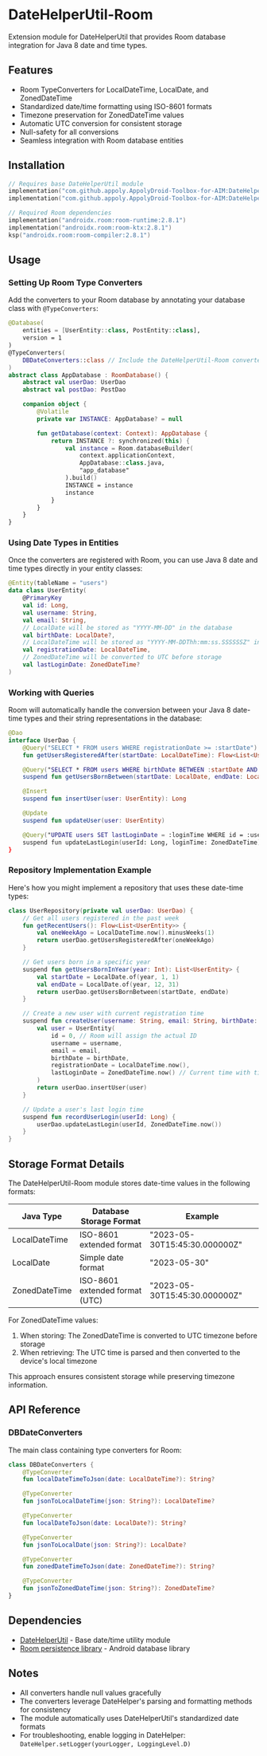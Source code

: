 # DateHelperUtil-Room

Extension module for DateHelperUtil that provides Room database integration for Java 8 date and time types.

## Features

- Room TypeConverters for LocalDateTime, LocalDate, and ZonedDateTime
- Standardized date/time formatting using ISO-8601 formats
- Timezone preservation for ZonedDateTime values
- Automatic UTC conversion for consistent storage
- Null-safety for all conversions
- Seamless integration with Room database entities

## Installation

```gradle.kts
// Requires base DateHelperUtil module
implementation("com.github.appoly.AppolyDroid-Toolbox-for-AIM:DateHelperUtil:1.0.35")
implementation("com.github.appoly.AppolyDroid-Toolbox-for-AIM:DateHelperUtil-Room:1.0.35")

// Required Room dependencies
implementation("androidx.room:room-runtime:2.8.1")
implementation("androidx.room:room-ktx:2.8.1")
ksp("androidx.room:room-compiler:2.8.1")
```

## Usage

### Setting Up Room Type Converters

Add the converters to your Room database by annotating your database class with `@TypeConverters`:

```kotlin
@Database(
    entities = [UserEntity::class, PostEntity::class],
    version = 1
)
@TypeConverters(
    DBDateConverters::class // Include the DateHelperUtil-Room converters
)
abstract class AppDatabase : RoomDatabase() {
    abstract val userDao: UserDao
    abstract val postDao: PostDao

    companion object {
        @Volatile
        private var INSTANCE: AppDatabase? = null

        fun getDatabase(context: Context): AppDatabase {
            return INSTANCE ?: synchronized(this) {
                val instance = Room.databaseBuilder(
                    context.applicationContext,
                    AppDatabase::class.java,
                    "app_database"
                ).build()
                INSTANCE = instance
                instance
            }
        }
    }
}
```

### Using Date Types in Entities

Once the converters are registered with Room, you can use Java 8 date and time types directly in your entity classes:

```kotlin
@Entity(tableName = "users")
data class UserEntity(
    @PrimaryKey
    val id: Long,
    val username: String,
    val email: String,
    // LocalDate will be stored as "YYYY-MM-DD" in the database
    val birthDate: LocalDate?,
    // LocalDateTime will be stored as "YYYY-MM-DDThh:mm:ss.SSSSSSZ" in the database
    val registrationDate: LocalDateTime,
    // ZonedDateTime will be converted to UTC before storage
    val lastLoginDate: ZonedDateTime?
)
```

### Working with Queries

Room will automatically handle the conversion between your Java 8 date-time types and their string representations in the database:

```kotlin
@Dao
interface UserDao {
    @Query("SELECT * FROM users WHERE registrationDate >= :startDate")
    fun getUsersRegisteredAfter(startDate: LocalDateTime): Flow<List<UserEntity>>

    @Query("SELECT * FROM users WHERE birthDate BETWEEN :startDate AND :endDate")
    suspend fun getUsersBornBetween(startDate: LocalDate, endDate: LocalDate): List<UserEntity>

    @Insert
    suspend fun insertUser(user: UserEntity): Long

    @Update
    suspend fun updateUser(user: UserEntity)

    @Query("UPDATE users SET lastLoginDate = :loginTime WHERE id = :userId")
    suspend fun updateLastLogin(userId: Long, loginTime: ZonedDateTime)
}
```

### Repository Implementation Example

Here's how you might implement a repository that uses these date-time types:

```kotlin
class UserRepository(private val userDao: UserDao) {
    // Get all users registered in the past week
    fun getRecentUsers(): Flow<List<UserEntity>> {
        val oneWeekAgo = LocalDateTime.now().minusWeeks(1)
        return userDao.getUsersRegisteredAfter(oneWeekAgo)
    }

    // Get users born in a specific year
    suspend fun getUsersBornInYear(year: Int): List<UserEntity> {
        val startDate = LocalDate.of(year, 1, 1)
        val endDate = LocalDate.of(year, 12, 31)
        return userDao.getUsersBornBetween(startDate, endDate)
    }

    // Create a new user with current registration time
    suspend fun createUser(username: String, email: String, birthDate: LocalDate?): Long {
        val user = UserEntity(
            id = 0, // Room will assign the actual ID
            username = username,
            email = email,
            birthDate = birthDate,
            registrationDate = LocalDateTime.now(),
            lastLoginDate = ZonedDateTime.now() // Current time with timezone info
        )
        return userDao.insertUser(user)
    }

    // Update a user's last login time
    suspend fun recordUserLogin(userId: Long) {
        userDao.updateLastLogin(userId, ZonedDateTime.now())
    }
}
```

## Storage Format Details

The DateHelperUtil-Room module stores date-time values in the following formats:

| Java Type | Database Storage Format | Example |
|-----------|-------------------------|---------|
| LocalDateTime | ISO-8601 extended format | "2023-05-30T15:45:30.000000Z" |
| LocalDate | Simple date format | "2023-05-30" |
| ZonedDateTime | ISO-8601 extended format (UTC) | "2023-05-30T15:45:30.000000Z" |

For ZonedDateTime values:

1. When storing: The ZonedDateTime is converted to UTC timezone before storage
2. When retrieving: The UTC time is parsed and then converted to the device's local timezone

This approach ensures consistent storage while preserving timezone information.

## API Reference

### DBDateConverters

The main class containing type converters for Room:

```kotlin
class DBDateConverters {
    @TypeConverter
    fun localDateTimeToJson(date: LocalDateTime?): String?

    @TypeConverter
    fun jsonToLocalDateTime(json: String?): LocalDateTime?

    @TypeConverter
    fun localDateToJson(date: LocalDate?): String?

    @TypeConverter
    fun jsonToLocalDate(json: String?): LocalDate?

    @TypeConverter
    fun zonedDateTimeToJson(date: ZonedDateTime?): String?

    @TypeConverter
    fun jsonToZonedDateTime(json: String?): ZonedDateTime?
}
```

## Dependencies

- [DateHelperUtil](../DateHelperUtil/README.md) - Base date/time utility module
- [Room persistence library](https://developer.android.com/jetpack/androidx/releases/room) - Android database library

## Notes

- All converters handle null values gracefully
- The converters leverage DateHelper's parsing and formatting methods for consistency
- The module automatically uses DateHelperUtil's standardized date formats
- For troubleshooting, enable logging in DateHelper: `DateHelper.setLogger(yourLogger, LoggingLevel.D)`

